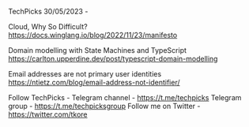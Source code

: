 TechPicks 30/05/2023 -

Cloud, Why So Difficult?
https://docs.winglang.io/blog/2022/11/23/manifesto

Domain modelling with State Machines and TypeScript
https://carlton.upperdine.dev/post/typescript-domain-modelling

Email addresses are not primary user identities
https://ntietz.com/blog/email-address-not-identifier/

Follow TechPicks -
Telegram channel - https://t.me/techpicks
Telegram group - https://t.me/techpicksgroup
Follow me on Twitter - https://twitter.com/tkore